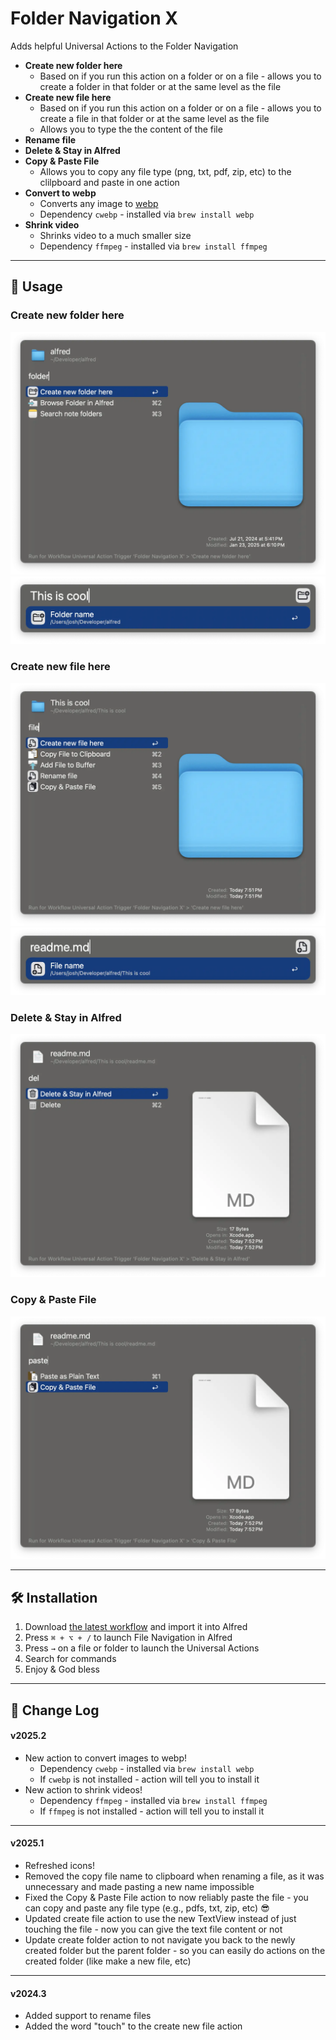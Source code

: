 # Folder Navigation X

Adds helpful Universal Actions to the Folder Navigation

* **Create new folder here**
    * Based on if you run this action on a folder or on a file - allows you to create a folder in that folder or at the same level as the file 
* **Create new file here**
    * Based on if you run this action on a folder or on a file - allows you to create a file in that folder or at the same level as the file 
    * Allows you to type the the content of the file
* **Rename file**
* **Delete & Stay in Alfred**
* **Copy & Paste File**
    * Allows you to copy any file type (png, txt, pdf, zip, etc) to the clilpboard and paste in one action
* **Convert to webp**
    * Converts any image to [webp](https://developers.google.com/speed/webp)
    * Dependency `cwebp` - installed via `brew install webp`
* **Shrink video**
    * Shrinks video to a much smaller size
    * Dependency `ffmpeg` - installed via `brew install ffmpeg`  

---

## 🚀 Usage

### Create new folder here
![Create new folder here](images/folder-a.webp)
![Giving a folder a name](images/folder-b.webp)

### Create new file here
![Create new file here](images/file-a.webp)
![Giving a file a name](images/file-b.webp)

### Delete & Stay in Alfred
![Delete & Stay in Alfred](images/delete.webp)

### Copy & Paste File
![Copy & Paste File](images/copy-paste.webp)


---

## 🛠️ Installation

1. Download [the latest workflow](https://github.com/jangelsb/folder-navigation-x-alfred-workflow/releases) and import it into Alfred
2. Press `⌘ + ⌥ + /` to launch File Navigation in Alfred
3. Press `→` on a file or folder to launch the Universal Actions
4. Search for commands
3. Enjoy & God bless 

---

## 📝 Change Log

#### v2025.2
* New action to convert images to webp!
    * Dependency `cwebp` - installed via `brew install webp`  
    * If `cwebp` is not installed - action will tell you to install it
* New action to shrink videos!
    * Dependency `ffmpeg` - installed via `brew install ffmpeg`  
    * If `ffmpeg` is not installed - action will tell you to install it

---

#### v2025.1
* Refreshed icons!
* Removed the copy file name to clipboard when renaming a file, as it was unnecessary and made pasting a new name impossible
* Fixed the Copy & Paste File action to now reliably paste the file - you can copy and paste any file type (e.g., pdfs, txt, zip, etc) 😎
* Updated create file action to use the new TextView instead of just touching the file - now you can give the text file content or not 
* Update create folder action to not navigate you back to the newly created folder but the parent folder - so you can easily do actions on the created folder (like make a new file, etc)

---

#### v2024.3
* Added support to rename files
* Added the word "touch" to the create new file action